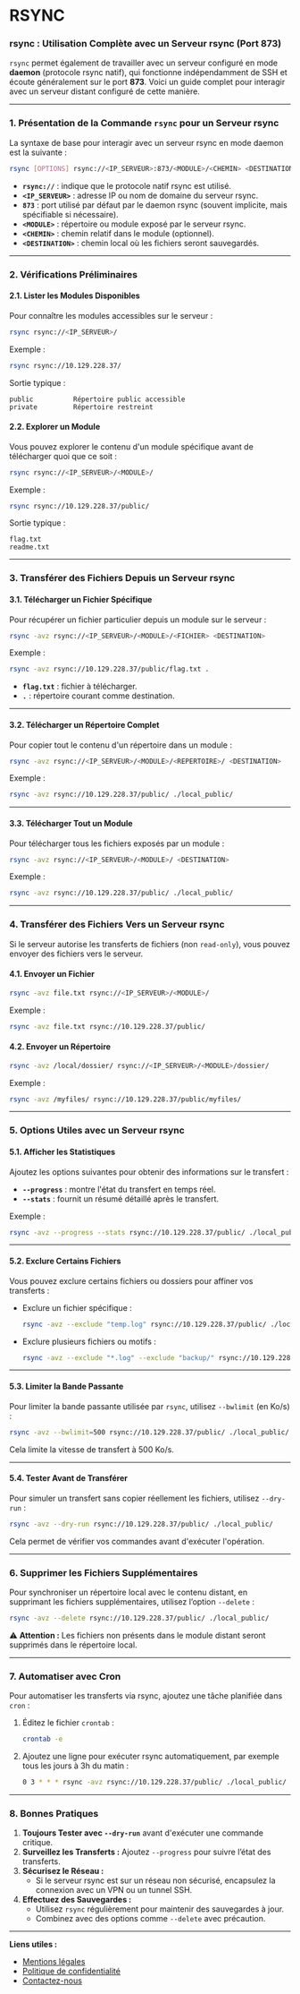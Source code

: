 # RSYNC

### **rsync : Utilisation Complète avec un Serveur rsync (Port 873)**

`rsync` permet également de travailler avec un serveur configuré en mode **daemon** (protocole rsync natif), qui fonctionne indépendamment de SSH et écoute généralement sur le port **873**. Voici un guide complet pour interagir avec un serveur distant configuré de cette manière.

***

### **1. Présentation de la Commande `rsync` pour un Serveur rsync**

La syntaxe de base pour interagir avec un serveur rsync en mode daemon est la suivante :

```bash
rsync [OPTIONS] rsync://<IP_SERVEUR>:873/<MODULE>/<CHEMIN> <DESTINATION>
```

* **`rsync://`** : indique que le protocole natif rsync est utilisé.
* **`<IP_SERVEUR>`** : adresse IP ou nom de domaine du serveur rsync.
* **`873`** : port utilisé par défaut par le daemon rsync (souvent implicite, mais spécifiable si nécessaire).
* **`<MODULE>`** : répertoire ou module exposé par le serveur rsync.
* **`<CHEMIN>`** : chemin relatif dans le module (optionnel).
* **`<DESTINATION>`** : chemin local où les fichiers seront sauvegardés.

***

### **2. Vérifications Préliminaires**

#### **2.1. Lister les Modules Disponibles**

Pour connaître les modules accessibles sur le serveur :

```bash
rsync rsync://<IP_SERVEUR>/
```

Exemple :

```bash
rsync rsync://10.129.228.37/
```

Sortie typique :

```arduino
public          Répertoire public accessible
private         Répertoire restreint
```

#### **2.2. Explorer un Module**

Vous pouvez explorer le contenu d'un module spécifique avant de télécharger quoi que ce soit :

```bash
rsync rsync://<IP_SERVEUR>/<MODULE>/
```

Exemple :

```bash
rsync rsync://10.129.228.37/public/
```

Sortie typique :

```
flag.txt
readme.txt
```

***

### **3. Transférer des Fichiers Depuis un Serveur rsync**

#### **3.1. Télécharger un Fichier Spécifique**

Pour récupérer un fichier particulier depuis un module sur le serveur :

```bash
rsync -avz rsync://<IP_SERVEUR>/<MODULE>/<FICHIER> <DESTINATION>
```

Exemple :

```bash
rsync -avz rsync://10.129.228.37/public/flag.txt .
```

* **`flag.txt`** : fichier à télécharger.
* **`.`** : répertoire courant comme destination.

***

#### **3.2. Télécharger un Répertoire Complet**

Pour copier tout le contenu d'un répertoire dans un module :

```bash
rsync -avz rsync://<IP_SERVEUR>/<MODULE>/<REPERTOIRE>/ <DESTINATION>
```

Exemple :

```bash
rsync -avz rsync://10.129.228.37/public/ ./local_public/
```

***

#### **3.3. Télécharger Tout un Module**

Pour télécharger tous les fichiers exposés par un module :

```bash
rsync -avz rsync://<IP_SERVEUR>/<MODULE>/ <DESTINATION>
```

Exemple :

```bash
rsync -avz rsync://10.129.228.37/public/ ./local_public/
```

***

### **4. Transférer des Fichiers Vers un Serveur rsync**

Si le serveur autorise les transferts de fichiers (non `read-only`), vous pouvez envoyer des fichiers vers le serveur.

#### **4.1. Envoyer un Fichier**

```bash
rsync -avz file.txt rsync://<IP_SERVEUR>/<MODULE>/
```

Exemple :

```bash
rsync -avz file.txt rsync://10.129.228.37/public/
```

#### **4.2. Envoyer un Répertoire**

```bash
rsync -avz /local/dossier/ rsync://<IP_SERVEUR>/<MODULE>/dossier/
```

Exemple :

```bash
rsync -avz /myfiles/ rsync://10.129.228.37/public/myfiles/
```

***

### **5. Options Utiles avec un Serveur rsync**

#### **5.1. Afficher les Statistiques**

Ajoutez les options suivantes pour obtenir des informations sur le transfert :

* **`--progress`** : montre l'état du transfert en temps réel.
* **`--stats`** : fournit un résumé détaillé après le transfert.

Exemple :

```bash
rsync -avz --progress --stats rsync://10.129.228.37/public/ ./local_public/
```

***

#### **5.2. Exclure Certains Fichiers**

Vous pouvez exclure certains fichiers ou dossiers pour affiner vos transferts :

*   Exclure un fichier spécifique :

    ```bash
    rsync -avz --exclude "temp.log" rsync://10.129.228.37/public/ ./local_public/
    ```
*   Exclure plusieurs fichiers ou motifs :

    ```bash
    rsync -avz --exclude "*.log" --exclude "backup/" rsync://10.129.228.37/public/ ./local_public/
    ```

***

#### **5.3. Limiter la Bande Passante**

Pour limiter la bande passante utilisée par `rsync`, utilisez `--bwlimit` (en Ko/s) :

```bash
rsync -avz --bwlimit=500 rsync://10.129.228.37/public/ ./local_public/
```

Cela limite la vitesse de transfert à 500 Ko/s.

***

#### **5.4. Tester Avant de Transférer**

Pour simuler un transfert sans copier réellement les fichiers, utilisez `--dry-run` :

```bash
rsync -avz --dry-run rsync://10.129.228.37/public/ ./local_public/
```

Cela permet de vérifier vos commandes avant d'exécuter l'opération.

***

### **6. Supprimer les Fichiers Supplémentaires**

Pour synchroniser un répertoire local avec le contenu distant, en supprimant les fichiers supplémentaires, utilisez l’option `--delete` :

```bash
rsync -avz --delete rsync://10.129.228.37/public/ ./local_public/
```

⚠️ **Attention :** Les fichiers non présents dans le module distant seront supprimés dans le répertoire local.

***

### **7. Automatiser avec Cron**

Pour automatiser les transferts via rsync, ajoutez une tâche planifiée dans `cron` :

1.  Éditez le fichier `crontab` :

    ```bash
    crontab -e
    ```
2.  Ajoutez une ligne pour exécuter rsync automatiquement, par exemple tous les jours à 3h du matin :

    ```bash
    0 3 * * * rsync -avz rsync://10.129.228.37/public/ ./local_public/ >> /var/log/rsync.log 2>&1
    ```

***

### **8. Bonnes Pratiques**

1. **Toujours Tester avec `--dry-run`** avant d'exécuter une commande critique.
2. **Surveillez les Transferts :** Ajoutez `--progress` pour suivre l’état des transferts.
3. **Sécurisez le Réseau :**
   * Si le serveur rsync est sur un réseau non sécurisé, encapsulez la connexion avec un VPN ou un tunnel SSH.
4. **Effectuez des Sauvegardes :**
   * Utilisez `rsync` régulièrement pour maintenir des sauvegardes à jour.
   * Combinez avec des options comme `--delete` avec précaution.

***

**Liens utiles :**

* [Mentions légales](https://dika-1.gitbook.io/road-to-hacker/mentions-legales)
* [Politique de confidentialité](https://dika-1.gitbook.io/road-to-hacker/politique-de-confidentialite)
* [Contactez-nous](mailto:dika-road-to-hacker@protonmail.com)
